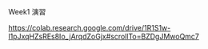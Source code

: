 Week1 演習

https://colab.research.google.com/drive/1R1S1w-l1pJxqHZsREs8Io_jArqdZoGjx#scrollTo=BZDgJMwoQmc7
